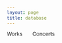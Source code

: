 ```yaml
---
layout: page
title: database
---
```


<style>
	body {font: 400 12px/1 -apple-system,BlinkMacSystemFont,"Segoe UI",Roboto,Helvetica,Arial,sans-serif,"Apple Color Emoji","Segoe UI Emoji","Segoe UI Symbol"}
	h1 { font-size: 40px; }
	th { text-align: left; }
	table.browse { min-width: 1000px;}
	table.browse { margin-left: auto; margin-right: auto; } /* center table */
	table.browse { border-collapse: collapse; } /* don't put gaps between cells */
	table.browse th { background:skyblue; }
	table.browse td, table.browse th {padding-left: 2px; padding-top: 2px; padding: 2px}
	table.browse tr:hover { background:#ff000011; }
	a { text-decoration: none; }
	span.browse-interface { margin-top: 30px; margin-bottom: 30px; }
	.wrapper {margin-left: 10px;}
	table.browse td:nth-child(2) {min-width: 125px;}
	table.browse td:nth-child(4) {white-space: nowrap;}
	table.browse td:nth-child(5) {min-width: 100px}
	table.browse td:nth-child(6) {min-width: 150px;}
	table.browse td:nth-child(7) {min-width: 200px;}
	select.source {max-width: 250px}
	span.sheet-button {
		display: inline-block;
		padding-bottom: 20px;
		padding-right: 20px;
	}
</style>

<script>


//////////////////////////////
//
// Click manager for selecting which worksheet data to browse:
//

document.addEventListener("click", function (event) {
	let clickedElement = event.target;
	let targetButton = clickedElement.closest(".sheet-button");
	if (!targetButton) {
		return;
	}
	let name = targetButton.dataset.sheet;
	displaySheet(name);
});



//////////////////////////////
//
// displaySheet -- Select the browse interface for a specific worksheet.
//

function displaySheet(name) {
	let list = document.querySelectorAll(".sheet-display");
	for (let i=0; i<list.length; i++) {
		let sheet = list[i];
		let sheetName = sheet.dataset.sheet;
		sheet.style.display = (name == sheetName ? "block" : "none");
	}
}


</script>


<div id="sheet-select">
	<span class="sheet-button" data-sheet="works">Works</span>
	<span class="sheet-button" data-sheet="concerts">Concerts</span>
</div>

<div id="browse-interface">
	<div class="sheet-display" data-sheet="works">
		<div class="search-interface"></div>
		<div class="results-list"></div>
	</div>
	<div class="sheet-display" data-sheet="concerts">
		<div class="search-interface"></div>
		<div class="results-list"></div>
	</div>
</div>

<script>
// vim: ts=3:nowrap

let EMC = {};
EMC.results = {};  // elements for displaying search results by sheet name.
EMC.menus = {}; // elements for displaying search menus by sheet name.
EMC.activeResults = null;
EMC.index = {};    // header name mapping by sheet.
EMC.index.works = {};  // header names for works sheet.
EMC.index.concerts = {};  // header names for works concerts.
EMC.METADATA = {};
EMC.METADATA.works = {% include_relative works.json %};
EMC.METADATA.concerts = {% include_relative concerts.json %};

EMC.index.works.name          = "Standardized Name of Work";
EMC.index.works.composer      = "Probable Composer";
EMC.index.works.voices        = "Voices";
EMC.index.works.composername  = "Composer Name as Listed in Program";
EMC.index.works.conflattr     = "Conflicting Attributions";
EMC.index.works.language	   = "Language";
EMC.index.works.language2	   = "Second Language";
EMC.index.works.monopoly	   = "Monophonic/Polyphonic";
EMC.index.works.sacrsec	      = "Sacred/Secular";
EMC.index.works.vocinstr	   = "Vocal/Instrumental";
EMC.index.works.genre   	   = "Genre";
EMC.index.works.source    	   = "Source of Work Listed in Program";
EMC.index.works.folios	      = "Folios/No.";
EMC.index.works.edition	      = "Edition of Work Listed in Program";
EMC.index.works.pages	      = "Nos./Page Numbers";
EMC.index.works.scanedition   = "Scan of Edition";
EMC.index.works.ProgID	      = "Program ID";
EMC.index.works.ProgDate	   = "Program Date";
EMC.index.works.ProgOrder	   = "Order in Program";
EMC.index.works.NotesWork	   = "Notes on Work";
EMC.index.works.ModernEd	   = "Modern Edition";
EMC.index.works.Repeatcon	   = "Repeat Concerts";
EMC.index.concerts.ID          = "ID";
EMC.index.concerts.year        = "Year";
EMC.index.concerts.month       = "Month";
EMC.index.concerts.day         = "Day";
EMC.index.concerts.date        = "Date";
EMC.index.concerts.ProgTitle   = "Program Title";
EMC.index.concerts.ensemble    = "Ensemble/Larger Org.";
EMC.index.concerts.loc         = "Location";
EMC.index.concerts.city        = "City";
EMC.index.concerts.state       = "State";
EMC.index.concerts.country     = "Country";
EMC.index.concerts.gmaps       = "Google Maps URL";
EMC.index.concerts.loccoord    = "Location Coordinates";
EMC.index.concerts.intro       = "Introduction";
EMC.index.concerts.direction   = "Direction";
EMC.index.concerts.performers  = "Performers";
EMC.index.concerts.archive     = "Archive (ARC)";
EMC.index.concerts.signature   = "Signature";
EMC.index.concerts.notes       = "Notes on Program";
EMC.index.concerts.literature  = "Literature";
EMC.index.concerts.image       = "Image";
EMC.index.concerts.extimage    = "Externally Hosted Image";

document.addEventListener("DOMContentLoaded", function () {
	buildSearchInterfaces(EMC.METADATA, "#browse-interface");
	displayBrowseTableWorks(EMC.METADATA.works);
	displayBrowseTableConcerts(EMC.METADATA.concerts);
});



//////////////////////////////
//
// buildSearchInterfaces --
//

function buildSearchInterfaces(metadata, selector) {
	let element = document.querySelector(selector);
	if (!element) {
		console.error("ERROR: Cannot find", selector, "element");
		return;
	}
	let browsers = element.querySelectorAll("div.sheet-display");
	for (let i=0; i<browsers.length; i++) {
		let sheetName = browsers[i].dataset.sheet;
		let browseElement = browsers[i].querySelector("div.search-interface");
		if (!browseElement) {
			console.error("ERROR: No browseElement for", sheetName);
			return;
		}
		EMC.menus[sheetName] = browseElement;
		let tableElement = browsers[i].querySelector("div.results-list");
		if (!tableElement) {
			console.error("ERROR: No search results list element for", sheetName);
			return;
		}
		EMC.results[sheetName] = tableElement;
		if (sheetName === "works") {
			buildSearchInterfaceWorks(metadata.works, browseElement);
		} else if (sheetName === "concerts") {
			buildSearchInterfaceConcerts(metadata.concerts, browseElement);
		}
	}
}


//////////////////////////////
//
// buildSearchInterfaceWorks --
//

function buildSearchInterfaceWorks(data, element) {
	if (!element) {
		console.error("ERROR: Cannot find search interface element", element);
		return;
	}
	let output = "";
	output += buildComposerSelect(data);
	output += buildVoiceSelect(data);
	output += buildGenreSelect(data);
	output += buildLanguageSelect(data);
	output += buildMonoPolySelect(data);
	output += buildSacredSecularSelect(data);
	output += buildVocInstrSelect(data);
	output += buildSourceSelect(data);
	element.innerHTML = output;
}


//////////////////////////////
//
// buildSearchInterfaceConcerts --
//

function buildSearchInterfaceConcerts(data, browseElement) {
	let element = EMC.results.concerts;
	if (!element) {
		console.error("ERROR: Cannot find search interface element", element);
		return;
	}
	let output = "";
	//output += buildComposerSelect(data);
	element.innerHTML = output;
}


//////////////////////////////
//
// displayBrowseTableWorks --
//

function displayBrowseTableWorks(data) {
	let element = EMC.results.works;
	if (!element) {
		console.warn("Cannot find search results element for works");
		return;
	}

	let headings = [EMC.index.works.name, EMC.index.works.composer,
	EMC.index.works.voices, EMC.index.works.ProgDate,
	EMC.index.works.genre, EMC.index.works.source,
	EMC.index.works.edition, EMC.index.works.ModernEd];

	let contents = "";
	contents += "<table class='browse'>\n";
	contents += "<thead>\n";
	contents += makeTableHeader(headings);
	contents += "</thead>\n";
	contents += "<tbody>\n";
	contents += makeTableBody(headings, data);
	contents += "</tbody>\n";
	contents += "</table>\n";
	element.innerHTML = contents;
}

//////////////////////////////
//
// displayBrowseTableConcerts --
//

function displayBrowseTableConcerts(data) {
	let element = EMC.results.concerts;
	if (!element) {
		console.warn("Cannot find search results element for works");
		return;
	}

	let headings = [EMC.index.concerts.date, EMC.index.concerts.ProgTitle, EMC.index.concerts.ensemble, EMC.index.concerts.loc, EMC.index.concerts.archive, EMC.index.concerts.signature];

	let contents = "";
	contents += "<table class='browse'>\n";
	contents += "<thead>\n";
	contents += makeTableHeader(headings);
	contents += "</thead>\n";
	contents += "<tbody>\n";
	contents += makeTableBody(headings, data);
	contents += "</tbody>\n";
	contents += "</table>\n";
	element.innerHTML = contents;
}

//////////////////////////////
//
// makeTableHeader -- Generate HTML content for browse table header.
//

function makeTableHeader(headings) {
	let output = `<th>${headings.join("</th><th>")}</th>\n`;
	return output;
}



//////////////////////////////
//
// makeTableBody -- Generate HTML content for browse table's body.
//

function makeTableBody(headings, data) {
	let output = "";
	for (let i=0; i<data.length; i++) {
		let entry = data[i];
		output += "<tr>";
		for (let i=0; i<headings.length; i++) {
			let value = "";
			if (typeof entry[headings[i]] !== "undefined") {
				value = entry[headings[i]];
			}
			output += "<td>";

			if (headings[i] == EMC.index.works.edition) {
				let editioncombined = getEdition(entry);
				let url = getEditionUrl(entry);
				output += `<a target="_blank" href="${url}">${editioncombined}</a>`;
			} else if (headings[i] == EMC.index.works.source) {
				let sourcecombined = getSource(entry);
				output += sourcecombined;
			} else if (headings[i] == EMC.index.concerts.ProgTitle) {
				let ProgTitle = value;
				let ProgUrl = getProgUrl(entry);
				output += `${ProgTitle} [<a target="_blank" href="${ProgUrl}">Image</a>]`;
			} else if (headings[i] == EMC.index.concerts.loc) {
				let loccombined = getLocation(entry);
				let locmaps = getLocationGoogleMaps(entry);
 				output += `<a target="_blank" href="${locmaps}">${loccombined}</a>`;
			} else {
				output += value;
			}
			output += "</td>";
		}
		output += "</tr>\n";
	}
	return output;
}



//////////////////////////////
//
// buildComposerSelect --
//

function buildComposerSelect(data) {
	let counter = {};
	let sum = data.length;
	for (let i=0; i<sum; i++) {
		let entry = data[i];
		let composer = entry[EMC.index.works.composer];
		if (!composer) {
			//console.error("WARNING: ", entry, " DOES NOT HAVE A COMPOSER");
			continue;
		}
		counter[composer] = (counter[composer] === undefined) ? 1 : counter[composer] + 1;
	}

	let clist = Object.keys(counter).sort();
	let composerCount = clist.length;
	let output = "<select class='composer' onchange='doSearchWorks()'>\n";
	output += `<option value="">Any composers [${composerCount}]</option>`;
	for (let i=0; i<clist.length; i++) {
		let name = clist[i];
		let count = counter[clist[i]];
		output += `<option value="${name}">${name} (${count})</option>`;
	}
	output += "</select>\n";
	return output;
}


//////////////////////////////
//
// buildGenreSelect -- generate menu for genres, sort by count
//

function buildGenreSelect(data) {
	let genres = {};
	for (let entry of EMC.METADATA.works) {
		let genre = entry.Genre;
		if (typeof genres[genre] !== "undefined") {
			genres[genre]++;
		} else {
			genres[genre] = 1;
		}
	}

	let keys = Object.getOwnPropertyNames(genres);
	keys.sort((a, b) => {
		if (genres[a] == genres[b]) {
			// sort cases alphabetically by genre if the have the same count:
			return a.localeCompare(b);
		} else {
			return genres[b] - genres[a];
		}
	});
	let genreCount = keys.length;

	let output = "<select class='genre' onchange='doSearchWorks()'>\n";
	output += `<option value=''>Any genre [${genreCount}]</options>`;
	for (let genre of keys) {
		if (genre !== "undefined") {
			output += `<option value="${genre}">${genre} (${genres[genre]})</option>`;
		}
	}
	output += "</select>";
	return output;
}

//////////////////////////////
//
// getSource -- Generate Source + Folios/Pages 
//

function getSource(entry) {
	let source = "";
	if (typeof entry["Source of Work Listed in Program"] !== "undefined") {
		source = entry["Source of Work Listed in Program"];
	}
	let sourcepages = "";
	if (typeof entry["Folios/No."] !== "undefined") {
		sourcepages = entry["Folios/No."];
	}
	if (!sourcepages.match(/^\s*$/)) {
		if (!source.match(/^\s*$/)) {
			return `${source}, ${sourcepages}`;
		} else {
			return `${sourcepages}`;
		}
	}
	if (source.match(/^\s*$/)) {
		return "";
	} else {
		return source;
	}
}

//////////////////////////////
//
// getEdition -- Generate Edition + Pages 
//

function getEdition(entry) {
	let edition = "";
	if (typeof entry["Edition of Work Listed in Program"] !== "undefined") {
		edition = entry["Edition of Work Listed in Program"];
	}
	let editionpages = "";
	if (typeof entry["Nos./Page Numbers"] !== "undefined") {
		editionpages = entry["Nos./Page Numbers"];
	}
	if (!editionpages.match(/^\s*$/)) {
		if (!edition.match(/^\s*$/)) {
			return `${edition}, ${editionpages}`;
		} else {
			return `${editionpages}`;
		}
	}
	if (edition.match(/^\s*$/)) {
		return "";
	} else {
		return edition;
	}
}

//////////////////////////////
//
// getEditionUrl -- Generate a source link based on "Scan of Edition".
//

function getEditionUrl(entry) {
	let editionurl = "";
	if (typeof entry["Scan of Edition"] !== "undefined") {
		editionurl = entry["Scan of Edition"];
		return editionurl;
	}
	return "";
}

//////////////////////////////
//
// buildLanguageSelect --
//

function buildLanguageSelect(data) {
	let counter = {};
	let sum = data.length;
	for (let i=0; i<sum; i++) {
		let entry = data[i];
		let language = entry[EMC.index.works.language];
		if (!language) {
			//console.error("WARNING: ", entry, " DOES NOT HAVE A LANGUAGE");
			continue;
		}
		counter[language] = (counter[language] === undefined) ? 1 : counter[language] + 1;
	}

	let llist = Object.keys(counter).sort();
	let languageCount = llist.length;
	let output = "<select class='language' onchange='doSearchWorks()'>\n";
	output += `<option value="">Any language [${languageCount}]</option>`;
	for (let i=0; i<llist.length; i++) {
		let name = llist[i];
		let count = counter[llist[i]];
		output += `<option value="${name}">${name} (${count})</option>`;
	}
	output += "</select>\n";
	return output;
}


//////////////////////////////
//
// buildMonoPolySelect --
//

function buildMonoPolySelect(data) {
	let counter = {};
	let sum = data.length;
	for (let i=0; i<sum; i++) {
		let entry = data[i];
		let monopoly = entry[EMC.index.works.monopoly];
		if (!monopoly) {
			//console.error("WARNING: ", entry, " DOES NOT HAVE A MONOPHONIC/POLYPHONIC DESIGNATION");
			continue;
		}
		counter[monopoly] = (counter[monopoly] === undefined) ? 1 : counter[monopoly] + 1;
	}

	let mlist = Object.keys(counter).sort();
	let monopolyCount = mlist.length;
	let output = "<select class='monopoly' onchange='doSearchWorks()'>\n";
	output += `<option value="">monophonic/polyphonic [${monopolyCount}]</option>`;
	for (let i=0; i<mlist.length; i++) {
		let name = mlist[i];
		let count = counter[mlist[i]];
		output += `<option value="${name}">${name} (${count})</option>`;
	}
	output += "</select>\n";
	return output;
}


//////////////////////////////
//
// buildSacredSecularSelect --
//

function buildSacredSecularSelect(data) {
	let counter = {};
	let sum = data.length;
	for (let i=0; i<sum; i++) {
		let entry = data[i];
		let sacredsecular = entry[EMC.index.works.sacrsec];
		if (!sacredsecular) {
			//console.error("WARNING: ", entry, " DOES NOT HAVE A SACRED/SECULAR DESIGNATION");
			continue;
		}
		counter[sacredsecular] = (counter[sacredsecular] === undefined) ? 1 : counter[sacredsecular] + 1;
	}

	let slist = Object.keys(counter).sort();
	let sacredsecularCount = slist.length;
	let output = "<select class='sacredsecular' onchange='doSearchWorks()'>\n";
	output += `<option value="">sacred/secular [${sacredsecularCount}]</option>`;
	for (let i=0; i<slist.length; i++) {
		let name = slist[i];
		let count = counter[slist[i]];
		output += `<option value="${name}">${name} (${count})</option>`;
	}
	output += "</select>\n";
	return output;
}


//////////////////////////////
//
// buildVocInstrSelect --
//

function buildVocInstrSelect(data) {
	let counter = {};
	let sum = data.length;
	for (let i=0; i<sum; i++) {
		let entry = data[i];
		let vocinstr = entry[EMC.index.works.vocinstr];
		if (!vocinstr) {
			//console.error("WARNING: ", entry, " DOES NOT HAVE A VOCAL/INSTRUMENTAL DESIGNATION");
			continue;
		}
		counter[vocinstr] = (counter[vocinstr] === undefined) ? 1 : counter[vocinstr] + 1;
	}

	let vilist = Object.keys(counter).sort();
	let vocinstrCount = vilist.length;
	let output = "<select class='vocinstr' onchange='doSearchWorks()'>\n";
	output += `<option value="">vocal/instrumental [${vocinstrCount}]</option>`;
	for (let i=0; i<vilist.length; i++) {
		let name = vilist[i];
		let count = counter[vilist[i]];
		output += `<option value="${name}">${name} (${count})</option>`;
	}
	output += "</select>\n";
	return output;
}

//////////////////////////////
//
// buildSourceSelect --
//

function buildSourceSelect(data) {
	let counter = {};
	let sum = data.length;
	for (let i=0; i<sum; i++) {
		let entry = data[i];
		let source = entry[EMC.index.works.source];
		if (!source) {
			//console.error("WARNING: ", entry, " DOES NOT HAVE A SOURCE");
			continue;
		}
		counter[source] = (counter[source] === undefined) ? 1 : counter[source] + 1;
	}

	let solist = Object.keys(counter).sort();
	let sourceCount = solist.length;
	let output = "<select class='source' onchange='doSearchWorks()'>\n";
	output += `<option value="">Any source [${sourceCount}]</option>`;
	for (let i=0; i<solist.length; i++) {
		let name = solist[i];
		let count = counter[solist[i]];
		output += `<option value="${name}">${name} (${count})</option>`;
	}
	output += "</select>\n";
	return output;
}

//////////////////////////////
//
// buildVoiceSelect --
//

function buildVoiceSelect(data) {
	let counter = {};
	let fileCount = data.length;
	for (let i=0; i<fileCount; i++) {
		let entry = data[i];
		let voice = entry[EMC.index.works.voices];
		if (!voice) {
			//console.error("WARNING: ", entry, " DOES NOT HAVE A VOICE COUNT");
			continue;
		}
		counter[voice] = (counter[voice] === undefined) ? 1 : counter[voice] + 1;
	}

	let vlist = Object.keys(counter).sort();
	let output = "<select class='voice' onchange='doSearchWorks()'>\n";
	output += `<option value="">Any voice count</option>`;
	for (let i=0; i<vlist.length; i++) {
		let vcount = vlist[i];
		output += `<option value="${vcount}">${vcount}</option>`;
	}
	output += "</select>\n";
	return output;
}

//////////////////////////////
//
// getProgUrl -- Generate a source link based on "Scan of Edition".
//

function getProgUrl(entry) {
	let ProgUrl = "";
	if (typeof entry["Image"] !== "undefined") {
		ProgUrl = entry["Image"];
		return ProgUrl;
	}
	return "";
	console.warn("ProgUrl", ProgUrl);
}

//////////////////////////////
//
// getLocation -- Generate Location + City + Country
//

function getLocation(entry) {
	let location = "";
	let city = "";
	let country = "";
	if (typeof entry["Location"] !== "undefined") {
		location = entry["Location"];
	}
	if (typeof entry["City"] !== "undefined") {
		city = entry["City"];
	}
	if (typeof entry["Country"] !== "undefined") {
		country = entry["Country"];
	}
	if (!location.match(/^\s*$/) && !city.match(/^\s*$/) && !country.match (/^\s*$/)) {
		return `${location}, ${city}, ${country}`;
	} else if (!location.match(/^\s*$/) && !country.match (/^\s*$/)){
		return `${location}, ${country}`;
	}
	if (location.match(/^\s*$/)) {
		return "";
	} else {
		return location;
	}
}

//////////////////////////////
//
// getLocationGoogleMaps -- Generate a source link based on "Scan of Edition".
//

function getLocationGoogleMaps(entry) {
	let locmapsurl = "";
	if (typeof entry["Google Maps URL"] !== "undefined") {
		locmapsurl = entry["Google Maps URL"];
		return locmapsurl;
	}
	return "";
}


//////////////////////////////
//
// doSearchConcerts --
//

function doSearchConcerts(data) {
	if (!data) {
		data = EMC.METADATA.works;
	}
	console.error("input data for doSearchWorks", data);

	let searchInterface = EMC.menus.works;
	console.warn("print search interface", searchInterface);
	if (!searchInterface) {
		console.log("Problem finding search interface for works");
		return;
	}
}


//////////////////////////////
//
// doSearchWorks --
//

function doSearchWorks(data) {
	if (!data) {
		data = EMC.METADATA.works;
	}
	console.error("input data for doSearchWorks", data);


	let searchInterface = EMC.menus.works;
	console.warn("print search interface", searchInterface);
	if (!searchInterface) {
		console.log("Problem finding search interface for works");
		return;
	}

	let composerField = searchInterface.querySelector("select.composer");
	console.warn("print composerField", composerField);
	if (!composerField) {
		console.log("Problem finding composer field in search interface");
		return;
	}
	let composerQuery = composerField.value;

	let voiceField = searchInterface.querySelector("select.voice");
	if (!voiceField) {
		console.log("Problem finding voice-count field in search interface");
		return;
	}
	let voiceQuery = voiceField.value;

	let genreField = searchInterface.querySelector("select.genre");
	if (!genreField) {
		console.log("Problem finding genre field in search interface");
		return;
	}
	let genreQuery = genreField.value;

	let languageField = searchInterface.querySelector("select.language");
	if (!languageField) {
		console.log("Problem finding language field in search interface");
		return;
	}
	let languageQuery = languageField.value;

	let monopolyField = searchInterface.querySelector("select.monopoly");
	if (!monopolyField) {
		console.log("Problem finding monophonic/polyphonic field in search interface");
		return;
	}
	let monopolyQuery = monopolyField.value;

	let sacredsecularField = searchInterface.querySelector("select.sacredsecular");
	if (!sacredsecularField) {
		console.log("Problem finding sacred/secular field in search interface");
		return;
	}
	let sacredsecularQuery = sacredsecularField.value;

	let sourceField = searchInterface.querySelector("select.source");
	if (!sourceField) {
		console.log("Problem finding source field in search interface");
		return;
	}
	let sourceQuery = sourceField.value;

	let vocinstrField = searchInterface.querySelector("select.vocinstr");
	if (!vocinstrField) {
		console.log("Problem finding sacred/secular field in search interface");
		return;
	}
	let vocinstrQuery = vocinstrField.value;


	if (composerQuery) {
		let tempdata = [];
		for (let i=0; i<data.length; i++) {
			let entry = data[i];
			let composer = entry[EMC.index.works.composer];
			if (composer === composerQuery) {
				tempdata.push(entry);
			}
		}
		data = tempdata;
	}

	if (voiceQuery !== "") {
		let tempdata = [];
		for (let i=0; i<data.length; i++) {
			let entry = data[i];
			let voice = entry[EMC.index.works.voices];
			if (voice == voiceQuery) {
				tempdata.push(entry);
			}
		}
		data = tempdata;
	}

	if (genreQuery !== "") {
		let tempdata = [];
		for (let i=0; i<data.length; i++) {
			let entry = data[i];
			let genre = entry[EMC.index.works.genre];
			if (genre == genreQuery) {
				tempdata.push(entry);
			}
		}
		data = tempdata;
	}

	if (languageQuery !== "") {
		let tempdata = [];
		for (let i=0; i<data.length; i++) {
			let entry = data[i];
			let language = entry[EMC.index.works.language];
			if (language == languageQuery) {
				tempdata.push(entry);
			}
		}
		data = tempdata;
	}


	if (monopolyQuery !== "") {
		let tempdata = [];
		for (let i=0; i<data.length; i++) {
			let entry = data[i];
			let monopoly = entry[EMC.index.works.monopoly];
			if (monopoly == monopolyQuery) {
				tempdata.push(entry);
			}
		}
		data = tempdata;
	}

	if (sacredsecularQuery !== "") {
		let tempdata = [];
		for (let i=0; i<data.length; i++) {
			let entry = data[i];
			let sacredsecular = entry[EMC.index.works.sacrsec];
			if (sacredsecular == sacredsecularQuery) {
				tempdata.push(entry);
			}
		}
		data = tempdata;
	}

	if (sourceQuery !== "") {
		let tempdata = [];
		for (let i=0; i<data.length; i++) {
			let entry = data[i];
			let source = entry[EMC.index.works.source];
			if (source == sourceQuery) {
				tempdata.push(entry);
			}
		}
		data = tempdata;
	}

	if (vocinstrQuery !== "") {
		let tempdata = [];
		for (let i=0; i<data.length; i++) {
			let entry = data[i];
			let vocinstr = entry[EMC.index.works.vocinstr];
			if (vocinstr == vocinstrQuery) {
				tempdata.push(entry);
			}
		}
		data = tempdata;
	}


	displayBrowseTableWorks(data);
}

</script>
